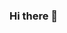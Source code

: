 ### Hi there 👋

<!--
**Viny2y/viny2y** is a ✨ _special_ ✨ repository because its `README.md` (this file) appears on your GitHub profile.

meu nome é keviny
estou estudando no alura
Estou me desenvolvendo na linguagem JavaScript
Utilizo esse espaço para minha organização e compartilhamento dos meu projetos desenvolvidos
Você pode entrar em contato comigo 📫
keviny11felix@gmail.com
@viny2y 
